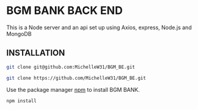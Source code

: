 # BGM BANK BACK END
This is a Node server and an api set up using Axios, express, Node.js and MongoDB

## INSTALLATION

```bash
git clone git@github.com:MichelleW31/BGM_BE.git
```

```bash
git clone https://github.com/MichelleW31/BGM_BE.git
```

Use the package manager [npm](https://pip.pypa.io/en/stable/) to install BGM BANK.

```bash
npm install
```
